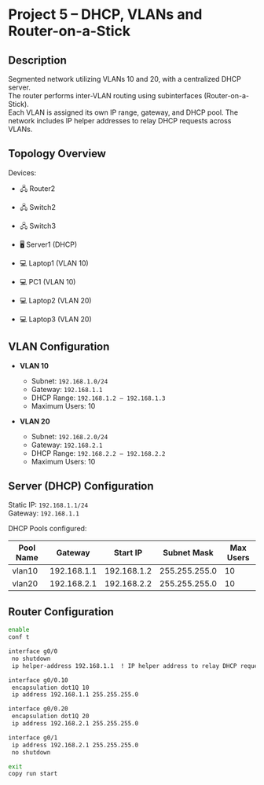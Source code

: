 # Project 5 – DHCP, VLANs and Router-on-a-Stick

## Description

Segmented network utilizing VLANs 10 and 20, with a centralized DHCP server.  
The router performs inter-VLAN routing using subinterfaces (Router-on-a-Stick).  
Each VLAN is assigned its own IP range, gateway, and DHCP pool. The network includes IP helper addresses to relay DHCP requests across VLANs.

## Topology Overview



Devices:
- 🖧 Router2
- 🖧 Switch2
- 🖧 Switch3
- 🖥️ Server1 (DHCP)
- 💻 Laptop1 (VLAN 10)
- 💻 PC1 (VLAN 10)

- 💻 Laptop2 (VLAN 20)
- 💻 Laptop3 (VLAN 20)

## VLAN Configuration

- **VLAN 10**
  - Subnet: `192.168.1.0/24`
  - Gateway: `192.168.1.1`
  - DHCP Range: `192.168.1.2 – 192.168.1.3`
  - Maximum Users: 10

- **VLAN 20**
  - Subnet: `192.168.2.0/24`
  - Gateway: `192.168.2.1`
  - DHCP Range: `192.168.2.2 – 192.168.2.2`
  - Maximum Users: 10

## Server (DHCP) Configuration

Static IP: `192.168.1.1/24`  
Gateway: `192.168.1.1`

DHCP Pools configured:

| Pool Name | Gateway       | Start IP       | Subnet Mask     | Max Users |
|-----------|---------------|----------------|------------------|-----------|
| vlan10    | 192.168.1.1   | 192.168.1.2    | 255.255.255.0    | 10        |
| vlan20    | 192.168.2.1   | 192.168.2.2    | 255.255.255.0    | 10        |

## Router Configuration

```bash
enable
conf t

interface g0/0
 no shutdown
 ip helper-address 192.168.1.1  ! IP helper address to relay DHCP requests to Server1

interface g0/0.10
 encapsulation dot1Q 10
 ip address 192.168.1.1 255.255.255.0

interface g0/0.20
 encapsulation dot1Q 20
 ip address 192.168.2.1 255.255.255.0

interface g0/1
 ip address 192.168.2.1 255.255.255.0
 no shutdown

exit
copy run start
